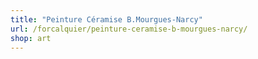 ```yaml
---
title: "Peinture Céramise B.Mourgues-Narcy"
url: /forcalquier/peinture-ceramise-b-mourgues-narcy/
shop: art
---
```

